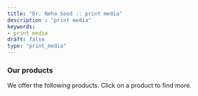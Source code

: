 ```yaml
---
title: "Dr. Neha Sood :: print media"
description : "print media" 
keywords:
- print media
draft: false
type: "print_media"
---
```


### Our products

We offer the following products. Click on a product to find more.